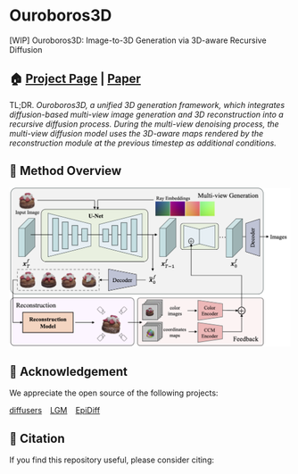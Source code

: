 # Ouroboros3D

[WIP] Ouroboros3D: Image-to-3D Generation via 3D-aware Recursive Diffusion

## 🏠 [Project Page](https://costwen.github.io/Ouroboros3D/) | [Paper]()

TL;DR. _Ouroboros3D, a unified 3D generation framework, which integrates diffusion-based multi-view image generation and 3D reconstruction into a recursive diffusion process. During the multi-view denoising process, the multi-view diffusion model uses the 3D-aware maps rendered by the reconstruction module at the previous timestep as additional conditions._

## 🔨 Method Overview

![img:pipeline](assets/overview.png)

## 🤝 Acknowledgement

We appreciate the open source of the following projects:

[diffusers](https://github.com/huggingface/diffusers) &#8194;
[LGM](https://github.com/3DTopia/LGM) &#8194;
[EpiDiff](https://github.com/huanngzh/EpiDiff)

## 📎 Citation

If you find this repository useful, please consider citing:

```

```
